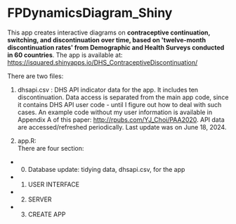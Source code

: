 # FPDynamicsDiagram_Shiny

This app creates interactive diagrams on __contraceptive continuation, switching, and discontinuation over time, based on 'twelve-month discontinuation rates' from Demographic and Health Surveys conducted in 60 countries__. The app is available at: https://isquared.shinyapps.io/DHS_ContraceptiveDiscontinuation/

There are two files:

1. dhsapi.csv	: DHS API indicator data for the app. It includes ten discontinuation. Data access is separated from the main app code, since it contains DHS API user code - until I figure out how to deal with such cases. An example code without my user information is available in Appendix A of this paper: http://rpubs.com/YJ_Choi/PAA2020. API data are accessed/refreshed periodically. Last update was on June 18, 2024.  

2. app.R:	
There are four section:
- 0. Database update: tidying data, dhsapi.csv, for the app
- 1. USER INTERFACE 
- 2. SERVER
- 3. CREATE APP 

